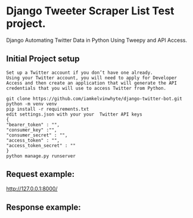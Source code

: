 # Django Tweeter Scraper List Test project.

Django Automating Twitter Data in Python Using Tweepy and API Access.

## Initial Project setup

    Set up a Twitter account if you don’t have one already.
    Using your Twitter account, you will need to apply for Developer Access and then create an application that will generate the API credentials that you will use to access Twitter from Python.

    git clone https://github.com/iamkelvinwhyte/django-twitter-bot.git
    python -m venv venv
    pip install -r requirements.txt
    edit settings.json with your your  Twitter API keys 
    {
    "bearer_token" : "",
    "consumer_key" :"",
    "consumer_secret" : "",
    "access_token" : "",
    "access_token_secret" : ""
    }
    python manage.py runserver

## Request example:

http://127.0.0.1:8000/

## Response example:
